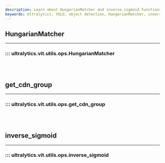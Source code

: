 ```yaml
---
description: Learn about HungarianMatcher and inverse_sigmoid functions in the Ultralytics YOLO Docs. Improve your object detection skills today!.
keywords: Ultralytics, YOLO, object detection, HungarianMatcher, inverse_sigmoid
---
```


## HungarianMatcher
---
### ::: ultralytics.vit.utils.ops.HungarianMatcher
<br><br>

## get_cdn_group
---
### ::: ultralytics.vit.utils.ops.get_cdn_group
<br><br>

## inverse_sigmoid
---
### ::: ultralytics.vit.utils.ops.inverse_sigmoid
<br><br>